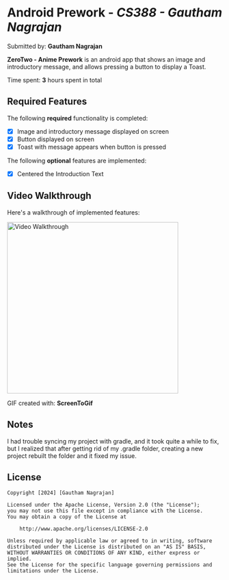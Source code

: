 # Android Prework - *CS388  - Gautham Nagrajan*

Submitted by: **Gautham Nagrajan**

**ZeroTwo - Anime Prework** is an android app that shows an image and introductory message, and allows pressing a button to display a Toast. 

Time spent: **3** hours spent in total

## Required Features

The following **required** functionality is completed:

* [x] Image and introductory message displayed on screen
* [x] Button displayed on screen
* [x] Toast with message appears when button is pressed 

The following **optional** features are implemented:

* [x] Centered the Introduction Text

## Video Walkthrough

Here's a walkthrough of implemented features:

<img src='https://i.imgur.com/0ts1QiN.gif' title='Video Walkthrough' width='400px' alt='Video Walkthrough' />

<!-- Replace this with whatever GIF tool you used! -->
GIF created with: **ScreenToGif**

## Notes

I had trouble syncing my project with gradle, and it took quite a while to fix, but I realized that after getting rid of my .gradle folder, creating a new project rebuilt the folder and it fixed my issue. 

## License

    Copyright [2024] [Gautham Nagrajan]

    Licensed under the Apache License, Version 2.0 (the "License");
    you may not use this file except in compliance with the License.
    You may obtain a copy of the License at

        http://www.apache.org/licenses/LICENSE-2.0

    Unless required by applicable law or agreed to in writing, software
    distributed under the License is distributed on an "AS IS" BASIS,
    WITHOUT WARRANTIES OR CONDITIONS OF ANY KIND, either express or implied.
    See the License for the specific language governing permissions and
    limitations under the License.

